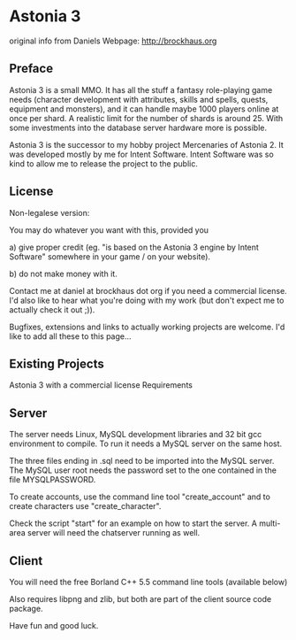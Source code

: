 # Astonia 3

original info from Daniels Webpage: http://brockhaus.org

## Preface

Astonia 3 is a small MMO. It has all the stuff a fantasy role-playing game needs (character development with attributes, skills and spells, quests, equipment and monsters), and it can handle maybe 1000 players online at once per shard. A realistic limit for the number of shards is around 25. With some investments into the database server hardware more is possible.

Astonia 3 is the successor to my hobby project Mercenaries of Astonia 2. It was developed mostly by me for Intent Software. Intent Software was so kind to allow me to release the project to the public.

## License

Non-legalese version:

You may do whatever you want with this, provided you

a) give proper credit (eg. "is based on the Astonia 3 engine by Intent Software" somewhere in your game / on your website).

b) do not make money with it.

Contact me at daniel at brockhaus dot org if you need a commercial license. I'd also like to hear what you're doing with my work (but don't expect me to actually check it out ;)).

Bugfixes, extensions and links to actually working projects are welcome. I'd like to add all these to this page...

## Existing Projects

Astonia 3 with a commercial license
Requirements

## Server

The server needs Linux, MySQL development libraries and 32 bit gcc environment to compile. To run it needs a MySQL server on the same host.

The three files ending in .sql need to be imported into the MySQL server. The MySQL user root needs the password set to the one contained in the file MYSQLPASSWORD.

To create accounts, use the command line tool "create_account" and to create characters use "create_character".

Check the script "start" for an example on how to start the server. A multi-area server will need the chatserver running as well.

## Client

You will need the free Borland C++ 5.5 command line tools (available below)

Also requires libpng and zlib, but both are part of the client source code package.

Have fun and good luck.


